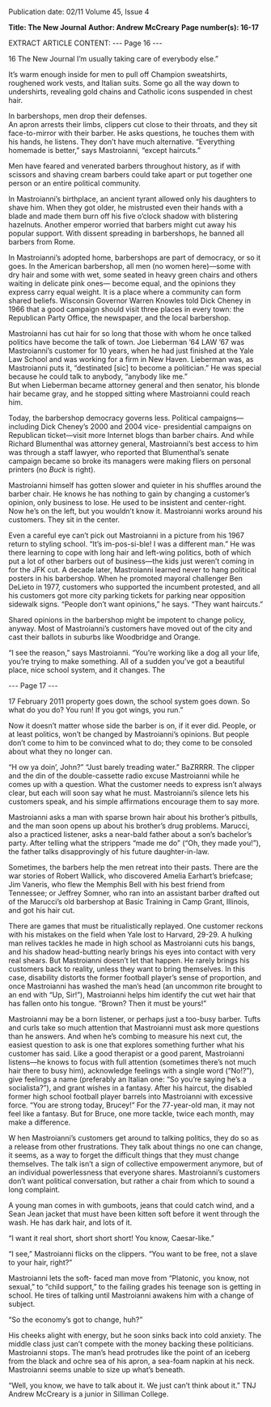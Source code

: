 Publication date: 02/11
Volume 45, Issue 4

**Title: The New Journal**
**Author:  Andrew McCreary**
**Page number(s): 16-17**

EXTRACT ARTICLE CONTENT:
--- Page 16 ---

16
The New Journal
I’m usually taking care of everybody 
else.” 

It’s warm enough inside for men 
to pull off Champion sweatshirts, 
roughened work vests, and Italian 
suits.  Some go all the way down to 
undershirts, revealing gold chains 
and Catholic icons suspended in 
chest hair. 

In barbershops, men drop 
their defenses.  
An apron arrests their 
limbs, clippers cut close to their 
throats, and they sit face-to-mirror 
with their barber. He asks questions, 
he touches them with his hands, 
he listens. They don’t have much 
alternative. “Everything homemade 
is better,” says Mastroianni, “except 
haircuts.” 

Men have feared and 
venerated 
barbers 
throughout 
history, as if with scissors and 
shaving cream barbers could take 
apart or put together one person 
or an entire political community. 

In Mastroianni’s birthplace, an 
ancient tyrant allowed only his 
daughters to shave him.  When they 
got older, he mistrusted even their 
hands with a blade and made them 
burn off his five o’clock shadow 
with blistering hazelnuts. Another 
emperor worried that barbers might 
cut away his popular support.  With 
dissent spreading in barbershops, he 
banned all barbers from Rome. 

In Mastroianni’s adopted 
home, barbershops are part of 
democracy, or so it goes. In the 
American barbershop, all men (no 
women here)—some with dry hair 
and some with wet, some seated 
in heavy green chairs and others 
waiting in delicate pink ones—
become equal, and the opinions 
they express carry equal weight. It 
is a place where a community can 
form shared beliefs. Wisconsin 
Governor Warren Knowles told 
Dick Cheney in 1966 that a good 
campaign should visit three places 
in every town: the Republican Party 
Office, the newspaper, and the local 
barbershop.

Mastroianni has cut hair 
for so long that those with whom 
he once talked politics have become 
the talk of town. Joe Lieberman 
’64 LAW ’67 was Mastroianni’s 
customer for 10 years, when he 
had just finished at the Yale Law 
School and was working for a firm 
in New Haven.  Lieberman was, 
as Mastroianni puts it, “destinated 
[sic] to become a politician.” He 
was special because he could talk to 
anybody, “anybody like me.”  
But 
when 
Lieberman 
became attorney general and then 
senator, his blonde hair became 
gray, and he stopped sitting where 
Mastroianni could reach him.  

Today, 
the 
barbershop 
democracy governs less. Political 
campaigns—including 
Dick 
Cheney’s 2000 and 2004 vice-
presidential 
campaigns 
on 
Republican 
ticket—visit 
more 
Internet blogs than barber chairs. 
And while Richard Blumenthal 
was attorney general, Mastroianni’s 
best access to him was through 
a staff lawyer, who reported that 
Blumenthal’s 
senate 
campaign 
became so broke its managers were 
making fliers on personal printers 
(no $Buck$ is right).  

Mastroianni himself has 
gotten slower and quieter in his 
shuffles around the barber chair. 
He knows he has nothing to gain 
by changing a customer’s opinion, 
only business to lose.  He used to be 
insistent and center-right.  Now he’s 
on the left, but you wouldn’t know 
it. Mastroianni works around his 
customers. They sit in the center.

Even a careful eye can’t pick 
out Mastroianni in a picture from 
his 1967 return to styling school. 
“It’s im-pos-si-ble! I was a different 
man.”  He was there learning to cope 
with long hair and left-wing politics, 
both of which put a lot of other 
barbers out of business—the kids 
just weren’t coming in for the JFK 
cut.  A decade later, Mastroianni 
learned never to hang political 
posters in his barbershop.  When he 
promoted mayoral challenger Ben 
DeLieto in 1977, customers who 
supported the incumbent protested, 
and all his customers got more city 
parking tickets for parking near 
opposition sidewalk signs.  “People 
don’t want opinions,” he says. “They 
want haircuts.” 

Shared opinions in the 
barbershop might be impotent 
to change policy, anyway.  Most 
of Mastroianni’s customers have 
moved out of the city and cast their 
ballots in suburbs like Woodbridge 
and Orange. 

“I see the reason,” says 
Mastroianni. “You’re working like 
a dog all your life, you’re trying to 
make something.  All of a sudden 
you’ve got a beautiful place, nice 
school system, and it changes.  The 


--- Page 17 ---

17
February 2011
property goes down, the school 
system goes down.  So what do you 
do?  You run! If you got wings, you 
run.”  

Now it doesn’t matter 
whose side the barber is on, if it 
ever did.  People, or at least politics, 
won’t be changed by Mastroianni’s 
opinions.  But people don’t come 
to him to be convinced what to do; 
they come to be consoled about 
what they no longer can.	

“H
ow ya doin’, John?” 
“Just barely treading water.”
BaZRRRR.  The clipper 
and the din of the double-cassette 
radio excuse Mastroianni while he 
comes up with a question. What 
the customer needs to express isn’t 
always clear, but each will soon say 
what he must.  Mastroianni’s silence 
lets his customers speak, and his 
simple affirmations encourage them 
to say more. 

Mastroianni asks a man 
with sparse brown hair about his 
brother’s pitbulls, and the man soon 
opens up about his brother’s drug 
problems.  Marucci, also a practiced 
listener, asks a near-bald father 
about a son’s bachelor’s party.  After 
telling what the strippers “made me 
do” (“Oh, they made you!”), the 
father talks disapprovingly of his 
future daughter-in-law.  

Sometimes, the barbers 
help the men retreat into their pasts. 
There are the war stories of Robert 
Wallick, who discovered Amelia 
Earhart’s briefcase; Jim Vaneris, 
who flew the Memphis Bell with 
his best friend from Tennessee; or 
Jeffrey Somner, who ran into an 
assistant barber drafted out of the 
Marucci’s old barbershop at Basic 
Training in Camp Grant, Illinois, 
and got his hair cut.  

There are games that 
must be ritualistically replayed. 
One customer reckons with his 
mistakes on the field when Yale 
lost to Harvard, 29-29. A hulking 
man relives tackles he made in high 
school as Mastroianni cuts his bangs, 
and his shadow head-butting nearly 
brings his eyes into contact with very 
real shears.  But Mastroianni doesn’t 
let that happen. He rarely brings his 
customers back to reality, unless they 
want to bring themselves.  In this 
case, disability distorts the former 
football player’s sense of proportion, 
and once Mastroianni has washed 
the man’s head (an uncommon rite 
brought to an end with “Up, Sir!”), 
Mastroianni helps him identify the 
cut wet hair that has fallen onto his 
tongue. “Brown? Then it must be 
yours!” 

Mastroianni may be a born 
listener, or perhaps just a too-busy 
barber. Tufts and curls take so much 
attention that Mastroianni must ask 
more questions than he answers. 
And when he’s combing to measure 
his next cut, the easiest question to 
ask is one that explores something 
further what his customer has said. 
Like a good therapist or a good 
parent, 
Mastroianni 
listens—he 
knows to focus with full attention 
(sometimes there’s not much hair 
there to busy him), acknowledge 
feelings with a single word (“No!?”), 
give feelings a name (preferably an 
Italian one: “So you’re saying he’s 
a socialista?”), and grant wishes 
in a fantasy.  After his haircut, the 
disabled former high school football 
player barrels into Mastroianni with 
excessive force. “You are strong 
today, Brucey!”  For the 77-year-old 
man, it may not feel like a fantasy. 
But for Bruce, one more tackle, 
twice each month, may make a 
difference.

W
hen Mastroianni’s customers 
get 
around 
to 
talking 
politics, they do so as a release 
from other frustrations.  They talk 
about things no one can change, it 
seems, as a way to forget the difficult 
things that they must change 
themselves.  The talk isn’t a sign of 
collective empowerment anymore, 
but of an individual powerlessness 
that everyone shares. Mastroianni’s 
customers don’t want political 
conversation, but rather a chair from 
which to sound a long complaint.

A young man comes in 
with gumboots, jeans that could 
catch wind, and a Sean Jean jacket 
that must have been kitten soft 
before it went through the wash.  He 
has dark hair, and lots of it.

“I want it real short, short 
short short! You know, Caesar-like.”

“I see,” Mastroianni flicks 
on the clippers. “You want to be 
free, not a slave to your hair, right?”

Mastroianni lets the soft-
faced man move from “Platonic, 
you know, not sexual,” to “child 
support,” to the failing grades his 
teenage son is getting in school.  He 
tires of talking until Mastroianni 
awakens him with a change of 
subject. 

“So the economy’s got to 
change, huh?”  

His cheeks alight with 
energy, but he soon sinks back 
into cold anxiety.  The middle 
class just can’t compete with the 
money backing these politicians. 
Mastroianni stops. The man’s head 
protrudes like the point of an 
iceberg from the black and ochre sea 
of his apron, a sea-foam napkin at 
his neck.  Mastroianni seems unable 
to size up what’s beneath. 

	
“Well, you know, we have 
to talk about it. We just can’t think 
about it.”
TNJ
Andrew McCreary is a 
junior in Silliman College.